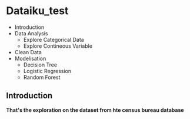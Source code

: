 # Dataiku_test

* Introduction
* Data Analysis
	* Explore Categorical Data
	* Explore Contineous Variable
* Clean Data
* Modelisation
	* Decision Tree
	* Logistic Regression
	* Random Forest


## Introduction
**That's the exploration on the dataset from hte census bureau database**

